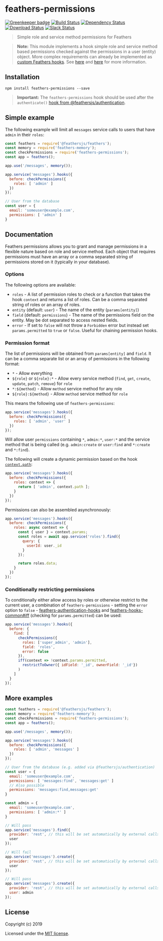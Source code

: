 # feathers-permissions

[![Greenkeeper badge](https://badges.greenkeeper.io/feathersjs-ecosystem/feathers-permissions.svg)](https://greenkeeper.io/)
[![Build Status](https://travis-ci.org/feathersjs-ecosystem/feathers-permissions.svg?branch=master)](https://travis-ci.org/feathersjs-ecosystem/feathers-permissions)
[![Dependency Status](https://img.shields.io/david/feathersjs-ecosystem/feathers-permissions.svg?style=flat-square)](https://david-dm.org/feathersjs-ecosystem/feathers-permissions)
[![Download Status](https://img.shields.io/npm/dm/feathers-permissions.svg?style=flat-square)](https://www.npmjs.com/package/feathers-permissions)
[![Slack Status](http://slack.feathersjs.com/badge.svg)](http://slack.feathersjs.com)

> Simple role and service method permissions for Feathers

> __Note:__ This module implements a hook simple role and service method based permissions checked against the permissions in a user (entity) object. More complex requirements can already be implemented as [custom Feathers hooks](https://docs.feathersjs.com/api/hooks.html). See [here](https://blog.feathersjs.com/access-control-strategies-with-feathersjs-72452268739d) and [here](https://blog.feathersjs.com/authorization-with-casl-in-feathersjs-app-fd6e24eefbff) for more information.

## Installation

```
npm install feathers-permissions --save
```

> __Important:__ The `feathers-permissions` hook should be used after the `authenticate()` [hook from @feathersjs/authentication](https://docs.feathersjs.com/api/authentication/hook.html).

## Simple example

The following example will limit all `messages` service calls to users that have `admin` in their `roles`:

```js
const feathers = require('@feathersjs/feathers');
const memory = require('feathers-memory');
const checkPermissions = require('feathers-permissions');
const app = feathers();

app.use('/messages', memory());

app.service('messages').hooks({
  before: checkPermissions({
    roles: [ 'admin' ]
  })
});

// User from the database
const user = {
  email: 'someuser@example.com',
  permissions: [ 'admin' ]
}
```

## Documentation

Feathers permissions allows you to grant and manage permissions in a flexible nature based on role and service method. Each object that requires permissions must have an array or a comma separated string of permissions stored on it (typically in your database).

### Options

The following options are available:

- `roles` - A list of permission roles to check or a function that takes the hook `context` and returns a list of roles. Can be a comma separated string of roles or an array of roles.
- `entity` (default: `user`) - The name of the entity (`params[entity]`)
- `field` (default: `permissions`) - The name of the permissions field on the entity. May be dot separated to access nested fields.
- `error` - If set to `false` will not throw a `Forbidden` error but instead set `params.permitted` to `true` or `false`. Useful for chaining permission hooks.

### Permission format

The list of permissions will be obtained from `params[entity]` and `field`. It can be a comma separate list or an array of permissions in the following format:

- `*` - Allow everything
- `${role}` or `${role}:*` - Allow every service method (`find`, `get`, `create`, `update`, `patch`, `remove`) for `role`
- `*:${method}` - Allow `method` service method for any role
- `${role}:${method}` - Allow `method` service method for `role`

This means the following use of `feathers-permissions`:

```js
app.service('messages').hooks({
  before: checkPermissions({
    roles: [ 'admin', 'user' ]
  })
});
```

Will allow user `permissions` containing `*`, `admin:*`, `user:*` and the service method that is being called (e.g. `admin:create` or `user:find` and `*:create` and `*:find`).

The following will create a dynamic permission based on the hook [`context.path`](https://docs.feathersjs.com/api/hooks.html#contextpath):

```js
app.service('messages').hooks({
  before: checkPermissions({
    roles: context => {
      return [ 'admin', context.path ];
    }
  })
});
```

Permissions can also be assembled asynchronously:

```js
app.service('messages').hooks({
  before: checkPermissions({
    roles: async context => {
      const { user } = context.params;
      const roles = await app.service('roles').find({
        query: {
          userId: user._id
        }
      });

      return roles.data;
    }
  })
});
```

### Conditionally restricting permissions

To conditionally either allow access by roles or otherwise restrict to the current user, a combination of `feathers-permissions` - setting the `error` option to `false` - [feathers-authentication-hooks](https://github.com/feathersjs-ecosystem/feathers-authentication-hooks) and [feathers-hooks-common#iff](https://feathers-plus.github.io/v1/feathers-hooks-common/#iff) (checking for `params.permitted`) can be used:

```js
app.service('messages').hooks({
  before: {
    find: [
      checkPermissions({
        roles: ['super_admin', 'admin'],
        field: 'roles',
        error: false
      }),
      iff(context => !context.params.permitted,
        restrictToOwner({ idField: '_id', ownerField: '_id'})
      )
    ]
  }
});
```

## More examples

```js
const feathers = require('@feathersjs/feathers');
const memory = require('feathers-memory');
const checkPermissions = require('feathers-permissions');
const app = feathers();

app.use('/messages', memory());

app.service('messages').hooks({
  before: checkPermissions({
    roles: [ 'admin', 'messages' ]
  })
});

// User from the database (e.g. added via @feathersjs/authentication)
const user = {
  email: 'someuser@example.com',
  permissions: [ 'messages:find', 'messages:get' ]
  // Also possible
  permissions: 'messages:find,messages:get'
}

const admin = {
  email: 'someuser@example.com',
  permissions: [ 'admin:*' ]
}

// Will pass
app.service('messages').find({
  provider: 'rest', // this will be set automatically by external calls
  user
});

// Will fail
app.service('messages').create({
  provider: 'rest', // this will be set automatically by external calls
  user
});

// Will pass
app.service('messages').create({
  provider: 'rest', // this will be set automatically by external calls
  user: admin
});
```

## License

Copyright (c) 2019

Licensed under the [MIT license](LICENSE).
